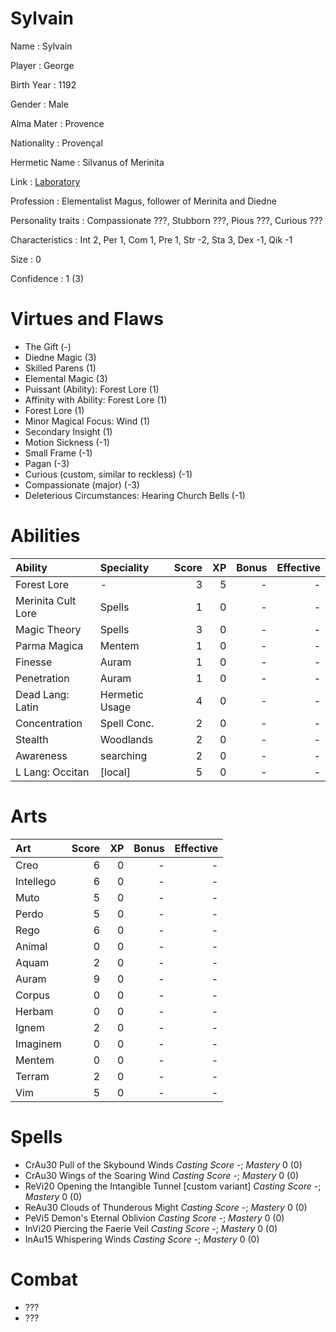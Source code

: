 # Sylvain

Name
: Sylvain

Player
: George

Birth Year
: 1192

Gender
: Male

Alma Mater
: Provence

Nationality
: Provençal

Hermetic Name
: Silvanus of Merinita

Link
: [Laboratory](Sylvain-Lab)

Profession
: Elementalist Magus, follower of Merinita and Diedne

Personality traits
: Compassionate ???, Stubborn ???, Pious ???, Curious ???

Characteristics
: Int 2, Per 1, Com 1, Pre 1, Str -2, Sta 3, Dex -1, Qik -1

Size
: 0

Confidence
: 1 (3)

# Virtues and Flaws

+ The Gift (-)
+ Diedne Magic (3)
+ Skilled Parens (1)
+ Elemental Magic (3)
+ Puissant (Ability): Forest Lore (1)
+ Affinity with Ability: Forest Lore (1)
+ Forest Lore (1)
+ Minor Magical Focus: Wind (1)
+ Secondary Insight (1)
+ Motion Sickness (-1)
+ Small Frame (-1)
+ Pagan (-3)
+ Curious (custom, similar to reckless) (-1)
+ Compassionate (major) (-3)
+ Deleterious Circumstances: Hearing Church Bells (-1)

# Abilities

| Ability              | Speciality      | Score |   XP | Bonus | Effective |
| :-                   | :-              |    -: |   -: |    -: |        -: |
| Forest Lore          | -               |     3 |    5 |     - |         - |
| Merinita Cult Lore   | Spells          |     1 |    0 |     - |         - |
| Magic Theory         | Spells          |     3 |    0 |     - |         - |
| Parma Magica         | Mentem          |     1 |    0 |     - |         - |
| Finesse              | Auram           |     1 |    0 |     - |         - |
| Penetration          | Auram           |     1 |    0 |     - |         - |
| Dead Lang: Latin     | Hermetic Usage  |     4 |    0 |     - |         - |
| Concentration        | Spell Conc.     |     2 |    0 |     - |         - |
| Stealth              | Woodlands       |     2 |    0 |     - |         - |
| Awareness            | searching       |     2 |    0 |     - |         - |
| L Lang: Occitan      | [local]         |     5 |    0 |     - |         - |

# Arts

| Art        | Score |   XP | Bonus | Effective |
| :-         |    -: |   -: |    -: |        -: |
| Creo       |     6 |    0 |     - |         - |
| Intellego  |     6 |    0 |     - |         - |
| Muto       |     5 |    0 |     - |         - |
| Perdo      |     5 |    0 |     - |         - |
| Rego       |     6 |    0 |     - |         - |
| Animal     |     0 |    0 |     - |         - |
| Aquam      |     2 |    0 |     - |         - |
| Auram      |     9 |    0 |     - |         - |
| Corpus     |     0 |    0 |     - |         - |
| Herbam     |     0 |    0 |     - |         - |
| Ignem      |     2 |    0 |     - |         - |
| Imaginem   |     0 |    0 |     - |         - |
| Mentem     |     0 |    0 |     - |         - |
| Terram     |     2 |    0 |     - |         - |
| Vim        |     5 |    0 |     - |         - |

# Spells

+ CrAu30 Pull of the Skybound Winds *Casting Score* -; *Mastery* 0 (0)
+ CrAu30 Wings of the Soaring Wind *Casting Score* -; *Mastery* 0 (0)
+ ReVi20 Opening the Intangible Tunnel [custom variant] *Casting Score* -; *Mastery* 0 (0)
+ ReAu30 Clouds of Thunderous Might *Casting Score* -; *Mastery* 0 (0)
+ PeVi5 Demon's Eternal Oblivion *Casting Score* -; *Mastery* 0 (0)
+ InVi20 Piercing the Faerie Veil *Casting Score* -; *Mastery* 0 (0)
+ InAu15 Whispering Winds *Casting Score* -; *Mastery* 0 (0)

# Combat

+ ???
+ ???

